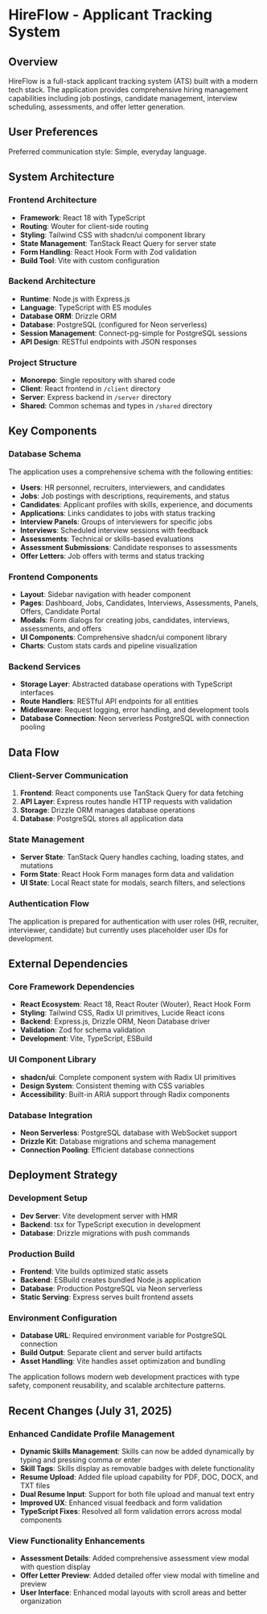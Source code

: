 # HireFlow - Applicant Tracking System

## Overview

HireFlow is a full-stack applicant tracking system (ATS) built with a modern tech stack. The application provides comprehensive hiring management capabilities including job postings, candidate management, interview scheduling, assessments, and offer letter generation.

## User Preferences

Preferred communication style: Simple, everyday language.

## System Architecture

### Frontend Architecture
- **Framework**: React 18 with TypeScript
- **Routing**: Wouter for client-side routing
- **Styling**: Tailwind CSS with shadcn/ui component library
- **State Management**: TanStack React Query for server state
- **Form Handling**: React Hook Form with Zod validation
- **Build Tool**: Vite with custom configuration

### Backend Architecture
- **Runtime**: Node.js with Express.js
- **Language**: TypeScript with ES modules
- **Database ORM**: Drizzle ORM
- **Database**: PostgreSQL (configured for Neon serverless)
- **Session Management**: Connect-pg-simple for PostgreSQL sessions
- **API Design**: RESTful endpoints with JSON responses

### Project Structure
- **Monorepo**: Single repository with shared code
- **Client**: React frontend in `/client` directory
- **Server**: Express backend in `/server` directory
- **Shared**: Common schemas and types in `/shared` directory

## Key Components

### Database Schema
The application uses a comprehensive schema with the following entities:
- **Users**: HR personnel, recruiters, interviewers, and candidates
- **Jobs**: Job postings with descriptions, requirements, and status
- **Candidates**: Applicant profiles with skills, experience, and documents
- **Applications**: Links candidates to jobs with status tracking
- **Interview Panels**: Groups of interviewers for specific jobs
- **Interviews**: Scheduled interview sessions with feedback
- **Assessments**: Technical or skills-based evaluations
- **Assessment Submissions**: Candidate responses to assessments
- **Offer Letters**: Job offers with terms and status tracking

### Frontend Components
- **Layout**: Sidebar navigation with header component
- **Pages**: Dashboard, Jobs, Candidates, Interviews, Assessments, Panels, Offers, Candidate Portal
- **Modals**: Form dialogs for creating jobs, candidates, interviews, assessments, and offers
- **UI Components**: Comprehensive shadcn/ui component library
- **Charts**: Custom stats cards and pipeline visualization

### Backend Services
- **Storage Layer**: Abstracted database operations with TypeScript interfaces
- **Route Handlers**: RESTful API endpoints for all entities
- **Middleware**: Request logging, error handling, and development tools
- **Database Connection**: Neon serverless PostgreSQL with connection pooling

## Data Flow

### Client-Server Communication
1. **Frontend**: React components use TanStack Query for data fetching
2. **API Layer**: Express routes handle HTTP requests with validation
3. **Storage**: Drizzle ORM manages database operations
4. **Database**: PostgreSQL stores all application data

### State Management
- **Server State**: TanStack Query handles caching, loading states, and mutations
- **Form State**: React Hook Form manages form data and validation
- **UI State**: Local React state for modals, search filters, and selections

### Authentication Flow
The application is prepared for authentication with user roles (HR, recruiter, interviewer, candidate) but currently uses placeholder user IDs for development.

## External Dependencies

### Core Framework Dependencies
- **React Ecosystem**: React 18, React Router (Wouter), React Hook Form
- **Styling**: Tailwind CSS, Radix UI primitives, Lucide React icons
- **Backend**: Express.js, Drizzle ORM, Neon Database driver
- **Validation**: Zod for schema validation
- **Development**: Vite, TypeScript, ESBuild

### UI Component Library
- **shadcn/ui**: Complete component system with Radix UI primitives
- **Design System**: Consistent theming with CSS variables
- **Accessibility**: Built-in ARIA support through Radix components

### Database Integration
- **Neon Serverless**: PostgreSQL database with WebSocket support
- **Drizzle Kit**: Database migrations and schema management
- **Connection Pooling**: Efficient database connections

## Deployment Strategy

### Development Setup
- **Dev Server**: Vite development server with HMR
- **Backend**: tsx for TypeScript execution in development
- **Database**: Drizzle migrations with push commands

### Production Build
- **Frontend**: Vite builds optimized static assets
- **Backend**: ESBuild creates bundled Node.js application
- **Database**: Production PostgreSQL via Neon serverless
- **Static Serving**: Express serves built frontend assets

### Environment Configuration
- **Database URL**: Required environment variable for PostgreSQL connection
- **Build Output**: Separate client and server build artifacts
- **Asset Handling**: Vite handles asset optimization and bundling

The application follows modern web development practices with type safety, component reusability, and scalable architecture patterns.

## Recent Changes (July 31, 2025)

### Enhanced Candidate Profile Management
- **Dynamic Skills Management**: Skills can now be added dynamically by typing and pressing comma or enter
- **Skill Tags**: Skills display as removable badges with delete functionality
- **Resume Upload**: Added file upload capability for PDF, DOC, DOCX, and TXT files
- **Dual Resume Input**: Support for both file upload and manual text entry
- **Improved UX**: Enhanced visual feedback and form validation
- **TypeScript Fixes**: Resolved all form validation errors across modal components

### View Functionality Enhancements
- **Assessment Details**: Added comprehensive assessment view modal with question display
- **Offer Letter Preview**: Added detailed offer view modal with timeline and preview
- **User Interface**: Enhanced modal layouts with scroll areas and better organization